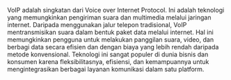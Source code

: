 ---
---
VoIP adalah singkatan dari Voice over Internet Protocol. Ini adalah teknologi yang memungkinkan pengiriman suara dan multimedia melalui jaringan internet. Daripada menggunakan jalur telepon tradisional, VoIP mentransmisikan suara dalam bentuk paket data melalui internet. Hal ini memungkinkan pengguna untuk melakukan panggilan suara, video, dan berbagi data secara efisien dan dengan biaya yang lebih rendah daripada metode konvensional. Teknologi ini sangat populer di dunia bisnis dan konsumen karena fleksibilitasnya, efisiensi, dan kemampuannya untuk mengintegrasikan berbagai layanan komunikasi dalam satu platform.





